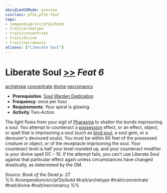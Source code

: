```yaml
---
obsidianUIMode: preview
cssclass: pf2e,pf2e-feat
tags:
- compendium/src/pf2e/botd
- trait/archetype
- trait/concentrate
- trait/divine
- trait/necromancy
aliases: ["Liberate Soul"]
---
```

# Liberate Soul  [>>](/rules/core-rulebook/chapter-9-playing-the-game.md#Actions "Two-Action") *Feat 6*  
[archetype](/rules/traits/archetype.md)  [concentrate](/rules/traits/concentrate.md)  [divine](/rules/traits/divine.md)  [necromancy](/rules/traits/necromancy.md)  

- **Prerequisites**: [Soul Warden Dedication](/compendium/feats/soul-warden-dedication-botd.md)
- **Frequency**: once per hour
- **Requirements**: Your spiral is glowing.
- **Activity** Two-Action

The light flows from your sigil of [Pharasma](/compendium/setting/deities/pharasma.md) to shatter the bonds imprisoning a soul. You attempt to counteract a [possession](/rules/traits/possession.md) effect, or an effect, object, or spell that is imprisoning a soul (such as [bind soul](/compendium/spells/bind-soul.md), a soul gem, or a devourer's devoured souls). You must be within 60 feet of the possessed creature or object, or of the receptacle imprisoning the soul. Your counteract level is half your level rounded up, and your counteract modifier is your divine spell DC – 10. If the attempt fails, you can't use Liberate Soul against that particular effect again unless circumstances have changed drastically, as determined by the GM.

*Source: Book of the Dead p. 27*  
%% #compendium/src/pf2e/botd #trait/archetype #trait/concentrate #trait/divine #trait/necromancy %%
